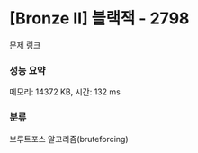 # [Bronze II] 블랙잭 - 2798 

[문제 링크](https://www.acmicpc.net/problem/2798) 

### 성능 요약

메모리: 14372 KB, 시간: 132 ms

### 분류

브루트포스 알고리즘(bruteforcing)

